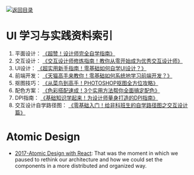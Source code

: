 [![返回目录](https://parg.co/UGo)](https://parg.co/b4z) 
 
 
# UI 学习与实践资料索引

1.  平面设计： [《超赞！设计师完全自学指南》](http://www.uisdc.com/designer-self-study-2) 
2.  交互设计： [《交互设计师修炼指南！教你从零开始成为优秀交互设计师》](http://www.uisdc.com/interaction-designers-guide) 
3.  UI设计： [《超实用新手指南！零基础如何自学UI设计？》](http://www.uisdc.com/beginner-ui-design-study) 
4.  前端开发： [《天猫高手来教你！零基础如何系统地学习前端开发？》](http://www.uisdc.com/none-based-front-end) 
5.  抠图技巧： [《从菜鸟到高手！PHOTOSHOP抠图全方位攻略》](http://www.uisdc.com/photoshop-matting-techniques) 
6.  配色方案： [《色彩搭配速成！3个实用方法帮你全面搞定配色》](http://www.uisdc.com/3-color-matching-skills) 
7.  DPI指南： [《基础知识学起来！为设计师量身打造的DPI指南》](http://www.uisdc.com/designers-guide-to-dpi) 
8.  交互设计自学路径图： [《零基础入门！给非科班生的自学路径图之交互设计篇》](http://www.uisdc.com/non-designer-interactive-design) 

# Atomic Design

- [2017-Atomic Design with React](https://cheesecakelabs.com/blog/atomic-design-react/): That was the moment in which we paused to rethink our architecture and how we could set the components in a more distributed and organized way. 
